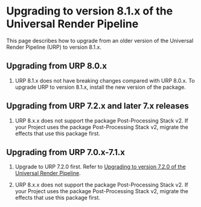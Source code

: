 # Upgrading to version 8.1.x of the Universal Render Pipeline

This page describes how to upgrade from an older version of the Universal Render Pipeline (URP) to version 8.1.x.

## Upgrading from URP 8.0.x

1. URP 8.1.x does not have breaking changes compared with URP 8.0.x. To upgrade URP to version 8.1.x, install the new version of the package.

## Upgrading from URP 7.2.x and later 7.x releases

1. URP 8.x.x does not support the package Post-Processing Stack v2. If your Project uses the package Post-Processing Stack v2, migrate the effects that use this package first.

## Upgrading from URP 7.0.x-7.1.x

1. Upgrade to URP 7.2.0 first. Refer to [Upgrading to version 7.2.0 of the Universal Render Pipeline](upgrade-guide-7-2-0.md).

2. URP 8.x.x does not support the package Post-Processing Stack v2. If your Project uses the package Post-Processing Stack v2, migrate the effects that use this package first.
